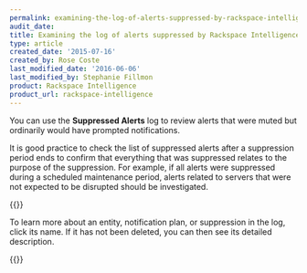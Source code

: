 ```yaml
---
permalink: examining-the-log-of-alerts-suppressed-by-rackspace-intelligence/
audit_date:
title: Examining the log of alerts suppressed by Rackspace Intelligence
type: article
created_date: '2015-07-16'
created_by: Rose Coste
last_modified_date: '2016-06-06'
last_modified_by: Stephanie Fillmon
product: Rackspace Intelligence
product_url: rackspace-intelligence
---
```


You can use the **Suppressed Alerts** log to review alerts that were
muted but ordinarily would have prompted notifications.

It is good practice to check the list of suppressed alerts after a
suppression period ends to confirm that everything that was suppressed
relates to the purpose of the suppression. For example, if all alerts
were suppressed during a scheduled maintenance period, alerts related to
servers that were not expected to be disrupted should be investigated.

{{<image src="intelligence-suppression-log.png" alt="" title="">}}

To learn more about an entity, notification plan, or suppression in the
log, click its name. If it has not been deleted, you can then see its
detailed description.

{{<image src="intelligence-suppression-inactive.png" alt="" title="">}}
